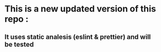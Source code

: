 # This is a new updated version of this repo :

## It uses static analesis (eslint & prettier) and will be tested

